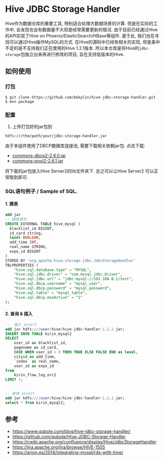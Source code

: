 # Hive JDBC Storage Handler
Hive作为数据仓库的重要工具, 特别适合处理大数据场景的计算. 但是在实际的工作中, 会发现也会有数据量不大但是经常需要更新的情况. 
由于目前已经通过Hive的API实现了Hive on Phoenix/ElasticSearch/HBase等组件. 基于此, 我们也在寻找可以通过Hive操作MySQL的方式.
在Hive的源码中已经有相关的实现, 但是美中不足的是不支持我们正在使用的Hive 1.2.1版本. 
所以本仓库是将Hive的`jdbc-storage`包独立出来再进行修改的项目, 旨在支持低版本的Hive.

## 如何使用

### 打包
```
$ git clone https://github.com/bekylin/hive-jdbc-storage-handler.git 
$ mvn package
```

### 配置
1. 上传打包好的jar包到

`hdfs:///the/path/your/jdbc-storage-handler.jar`

由于本组件使用了DBCP数据库连接池, 需要下载相关依赖jar包. 点击下载: 

- [commons-dbcp2-2.6.0.jar](https://repo1.maven.org/maven2/org/apache/commons/commons-dbcp2/2.6.0/commons-dbcp2-2.6.0.jar)
- [commons-pool2-2.6.1.jar](https://repo1.maven.org/maven2/org/apache/commons/commons-pool2/2.6.1/commons-pool2-2.6.1.jar)

将下载的jar包放入Hive Server2的lib文件夹下. 总之可以让Hive Server2 可以正常取到即可.

### SQL语句例子 / Sample of SQL.
#### 1. 建表
```sql
add jar 
-- 建表语句
CREATE EXTERNAL TABLE hive_mysql (
  blacklist_id BIGINT,
  id_card string,
  level BOOLEAN,
  add_time INT,
  real_name STRING,
  expo_id BIGINT
)
STORED BY 'org.apache.hive.storage.jdbc.JdbcStorageHandler'
TBLPROPERTIES (
    "hive.sql.database.type" = "MYSQL",
    "hive.sql.jdbc.driver" = "com.mysql.jdbc.Driver",
    "hive.sql.jdbc.url" = "jdbc:mysql://192.168.0.1/test",
    "hive.sql.dbcp.username" = "mysql_user",
    "hive.sql.dbcp.password" = "mysql_password",
    "hive.sql.table" = "mysql_table",
    "hive.sql.dbcp.maxActive" = "1"
);
```

#### 2. 查询 & 插入
```sql
--  插入 insert
add jar hdfs:///user/hive/hive-jdbc-handler-1.2.1.jar;
INSERT INTO TABLE kirin_mysql2
SELECT
    user_id as blacklist_id,
    pagename as id_card,
    CASE WHEN user_id > 0 THEN TRUE ELSE FALSE END as level,
    cityid as add_time,
    `index` as real_name,
    user_id as expo_id
from
    kirin_flow_log_orc2
LIMIT 1;
 
 
-- 查询 select
add jar hdfs:///user/hive/hive-jdbc-handler-1.2.1.jar;
select * from kirin_mysql2;
```

## 参考
- https://www.qubole.com/blog/hive-jdbc-storage-handler/
- https://github.com/qubole/Hive-JDBC-Storage-Handler
- https://cwiki.apache.org/confluence/display/Hive/JdbcStorageHandler
- https://jira.apache.org/jira/browse/HIVE-1555
- https://arjon.es/2014/integrating-mysql/rds-with-hive/
 